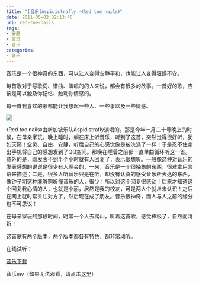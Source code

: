 ```yaml
---
title: "[音乐]Aspidistrafly —《Red toe nails》"
date: 2011-05-02 02:13:46
uri: red-toe-nails
tags: 
- 安静
- 空灵
- 音乐
categories: 
- 音乐
---
```


音乐是一个很神奇的东西，可以让人变得安静平和，也能让人变得狂躁不安。

每首歌对于写歌词、谱曲、演唱的的人来说，都会有很多的故事。一首好的歌，应该是可以触及你记忆、触动你情感的。

每一首我喜欢的歌都能让我想起一些人、一些事以及一些情感。

![](https://yqmfyg.bn1.livefilestore.com/y2pONn3HgMLuzuFlVbcKuGwSsi2VxC4ixa1qtzQWU0YhyaBoHX4OYzwRy61w9P469jO33gKG1R1nT96Psi5pgQZlcAXJTjDcaK3PnYZfyB40J0/redtoenails.jpg?psid=1)

《Red toe nails》由新加坡乐队Aspidistrafly演唱的。那是今年一月二十号晚上的时候，在母亲家玩。晚上睡时，躺在床上听音乐，听到了这首，突然觉得很好听，犹如天籁！空灵、自由、安静，听后自己的心感觉像是被洗涤了一样！于是忍不住拿出手机将自己的感想发到了QQ空间。那晚在睡着之前都一直单曲循环听这一首。意外的是，刚发表不到半个小时就有人回复了，表示很想听。一般像这种对音乐的发表感想的说说是很少有人理会的，一来，音乐是一个很抽象的东西，很难拿用言语来描述；二是，很多人听音乐只是在听，却没有认真的感受音乐所表达的东西，像钟子期这种能够购听懂音乐的人，很少！所以对这个回复很感动！后来才知道这个回复我心情的人，也就是小丽，居然是我的校友，可是两人个就从未认识！之后在网上就时常关注对方了，然后现在成了朋友。音乐很神奇，而人与人之前的缘分也不可思议！

在母亲家玩的那段时间，时常一个人去爬山，听着这首歌，感觉棒极了，自然而清新！

这首歌有两个版本，两个版本都各有特色，都非常动听。

在线试听：



[音乐下载](http://dl.dbank.com/c0ijxkgg0m "数据银行")

音乐mv（如果无法观看，请点击[这里](http://www.yinyuetai.com/video/152116 "音乐台")）


